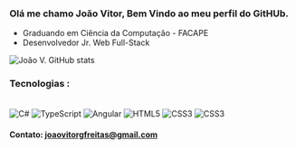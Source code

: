 ### Olá me chamo João Vitor, Bem Vindo ao meu perfil do GitHUb.
* Graduando em Ciência da Computação - FACAPE
* Desenvolvedor Jr. Web Full-Stack
  
![João V. GitHub stats](https://github-readme-stats.vercel.app/api?username=joaovgfreitas&show_icons=true&theme=dracula)

### Tecnologias :
<div style="display: inline_block"> <br/>
  <img align="center" alt="C#" src="https://img.shields.io/badge/C%23-239120?style=for-the-badge&logo=c-sharp&logoColor=white"/>
  <img align="center" alt="TypeScript" src="https://img.shields.io/badge/TypeScript-007ACC?style=for-the-badge&logo=typescript&logoColor=white"/>
  <img align="center" alt="Angular" src="https://img.shields.io/badge/Angular-DD0031?style=for-the-badge&logo=angular&logoColor=white"/>
  <img align="center" alt="HTML5" src="https://img.shields.io/badge/HTML5-E34F26?style=for-the-badge&logo=html5&logoColor=white"/>
  <img align="center" alt="CSS3" src="https://img.shields.io/badge/CSS3-1572B6?style=for-the-badge&logo=css3&logoColor=white"/>
  <img align="center" alt="CSS3" src="https://img.shields.io/badge/PostgreSQL-316192?style=for-the-badge&logo=postgresql&logoColor=white"/>
</div>

#### Contato: joaovitorgfreitas@gmail.com

